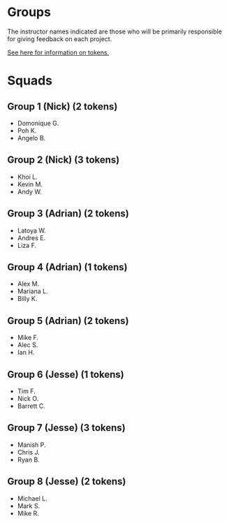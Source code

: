 # Groups

The instructor names indicated are those who will be primarily responsible for giving feedback on each project.

[See here for information on tokens.](readme.md#support)

# Squads

## Group 1 (Nick) (2 tokens)
- Domonique G.
- Poh K.
- Angelo B.

## Group 2 (Nick) (3 tokens)
- Khoi L.
- Kevin M.
- Andy W.

## Group 3 (Adrian) (2 tokens)
- Latoya W.
- Andres E.
- Liza F.

## Group 4 (Adrian) (1 tokens)
- Alex M.
- Mariana L.
- Billy K.

## Group 5 (Adrian) (2 tokens)
- Mike F.
- Alec S.
- Ian H.

## Group 6 (Jesse) (1 tokens)
- Tim F.
- Nick O.
- Barrett C.

## Group 7 (Jesse) (3 tokens)
- Manish P.
- Chris J.
- Ryan B.

## Group 8 (Jesse) (2 tokens)
- Michael L.
- Mark S.
- Mike R.

